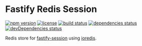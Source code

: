 # Fastify Redis Session

[![npm version](https://img.shields.io/npm/v/fastify-redis-session.svg)](https://github.com/mgcrea/fastify-redis-session/releases)
[![license](https://img.shields.io/github/license/mgcrea/fastify-redis-session.svg?style=flat)](https://tldrlegal.com/license/mit-license)
[![build status](https://travis-ci.com/mgcrea/fastify-redis-session.svg?branch=master)](https://travis-ci.com/mgcrea/fastify-redis-session)
[![dependencies status](https://david-dm.org/mgcrea/fastify-redis-session/status.svg)](https://david-dm.org/mgcrea/fastify-redis-session)
[![devDependencies status](https://david-dm.org/mgcrea/fastify-redis-session/dev-status.svg)](https://david-dm.org/mgcrea/fastify-redis-session?type=dev)

Redis store for [fastify-session](https://github.com/SerayaEryn/fastify-session) using
[ioredis](https://github.com/luin/ioredis).
